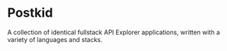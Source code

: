 # Postkid
A collection of identical fullstack API Explorer applications, written with a variety of languages and stacks.
